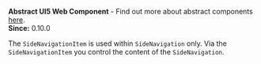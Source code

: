 **Abstract UI5 Web Component** - Find out more about abstract components [here](https://sap.github.io/ui5-webcomponents-react/?path=/docs/knowledge-base-faq--docs#what-are-abstract-ui5-web-components).<br/>**Since:** 0.10.0

The `SideNavigationItem` is used within `SideNavigation` only. Via the `SideNavigationItem` you control the content of the `SideNavigation`.
